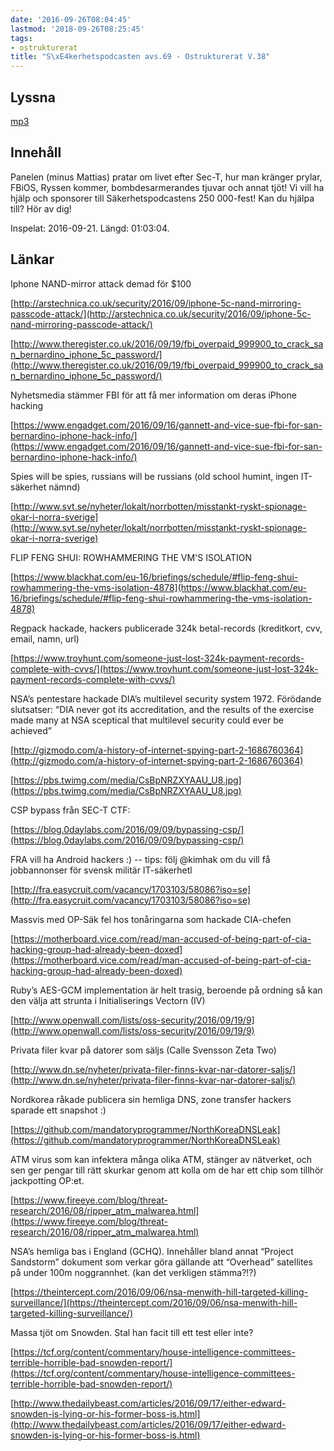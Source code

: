 ```yaml
---
date: '2016-09-26T08:04:45'
lastmod: '2018-09-26T08:25:45'
tags:
- ostrukturerat
title: "S\xE4kerhetspodcasten avs.69 - Ostrukturerat V.38"
---
```

## Lyssna

[mp3](http://traffic.libsyn.com/sakerhetspodcasten/Ostrukturerat_v38.mp3)

## Innehåll

Panelen (minus Mattias) pratar om livet efter Sec-T, hur man kränger prylar, FBiOS,
Ryssen kommer, bombdesarmerandes tjuvar och annat tjöt! Vi vill ha hjälp och sponsorer
till Säkerhetspodcastens 250 000-fest! Kan du hjälpa till? Hör av dig!

Inspelat: 2016-09-21. Längd: 01:03:04.

## Länkar

Iphone NAND-mirror attack demad för $100

[http://arstechnica.co.uk/security/2016/09/iphone-5c-nand-mirroring-passcode-attack/](http://arstechnica.co.uk/security/2016/09/iphone-5c-nand-mirroring-passcode-attack/)

[http://www.theregister.co.uk/2016/09/19/fbi_overpaid_999900_to_crack_san_bernardino_iphone_5c_password/](http://www.theregister.co.uk/2016/09/19/fbi_overpaid_999900_to_crack_san_bernardino_iphone_5c_password/)

Nyhetsmedia stämmer FBI för att få mer information om deras iPhone hacking

[https://www.engadget.com/2016/09/16/gannett-and-vice-sue-fbi-for-san-bernardino-iphone-hack-info/](https://www.engadget.com/2016/09/16/gannett-and-vice-sue-fbi-for-san-bernardino-iphone-hack-info/)

Spies will be spies, russians will be russians (old school humint, ingen IT-säkerhet nämnd)

[http://www.svt.se/nyheter/lokalt/norrbotten/misstankt-ryskt-spionage-okar-i-norra-sverige](http://www.svt.se/nyheter/lokalt/norrbotten/misstankt-ryskt-spionage-okar-i-norra-sverige)

FLIP FENG SHUI: ROWHAMMERING THE VM\'S ISOLATION

[https://www.blackhat.com/eu-16/briefings/schedule/#flip-feng-shui-rowhammering-the-vms-isolation-4878](https://www.blackhat.com/eu-16/briefings/schedule/#flip-feng-shui-rowhammering-the-vms-isolation-4878)

Regpack hackade, hackers publicerade 324k betal-records (kreditkort, cvv, email, namn, url)

[https://www.troyhunt.com/someone-just-lost-324k-payment-records-complete-with-cvvs/](https://www.troyhunt.com/someone-just-lost-324k-payment-records-complete-with-cvvs/)

NSA’s pentestare hackade DIA’s multilevel security system 1972. Förödande slutsatser:
“DIA never got its accreditation, and the results of the exercise made many at NSA
sceptical that multilevel security could ever be achieved”

[http://gizmodo.com/a-history-of-internet-spying-part-2-1686760364](http://gizmodo.com/a-history-of-internet-spying-part-2-1686760364)

[https://pbs.twimg.com/media/CsBpNRZXYAAU_U8.jpg](https://pbs.twimg.com/media/CsBpNRZXYAAU_U8.jpg)



CSP bypass från SEC-T CTF:

[https://blog.0daylabs.com/2016/09/09/bypassing-csp/](https://blog.0daylabs.com/2016/09/09/bypassing-csp/)



FRA vill ha Android hackers :) -- tips: följ @kimhak om du vill få jobbannonser för
svensk militär IT-säkerhetl

[http://fra.easycruit.com/vacancy/1703103/58086?iso=se](http://fra.easycruit.com/vacancy/1703103/58086?iso=se)



Massvis med OP-Säk fel hos tonåringarna som hackade CIA-chefen

[https://motherboard.vice.com/read/man-accused-of-being-part-of-cia-hacking-group-had-already-been-doxed](https://motherboard.vice.com/read/man-accused-of-being-part-of-cia-hacking-group-had-already-been-doxed)



Ruby’s AES-GCM implementation är helt trasig, beroende på ordning så kan den välja
att strunta i Initialiserings Vectorn (IV)

[http://www.openwall.com/lists/oss-security/2016/09/19/9](http://www.openwall.com/lists/oss-security/2016/09/19/9)



Privata filer kvar på datorer som säljs (Calle Svensson Zeta Two)

[http://www.dn.se/nyheter/privata-filer-finns-kvar-nar-datorer-saljs/](http://www.dn.se/nyheter/privata-filer-finns-kvar-nar-datorer-saljs/)



Nordkorea råkade publicera sin hemliga DNS, zone transfer hackers sparade ett snapshot :)

[https://github.com/mandatoryprogrammer/NorthKoreaDNSLeak](https://github.com/mandatoryprogrammer/NorthKoreaDNSLeak)



ATM virus som kan infektera många olika ATM, stänger av nätverket, och sen ger pengar
till rätt skurkar genom att kolla om de har ett chip som tillhör jackpotting OP:et.

[https://www.fireeye.com/blog/threat-research/2016/08/ripper_atm_malwarea.html](https://www.fireeye.com/blog/threat-research/2016/08/ripper_atm_malwarea.html)



NSA’s hemliga bas i England (GCHQ). Innehåller bland annat “Project Sandstorm” dokument
som verkar göra gällande att “Overhead” satellites på under 100m noggrannhet. (kan
det verkligen stämma?!?)

[https://theintercept.com/2016/09/06/nsa-menwith-hill-targeted-killing-surveillance/](https://theintercept.com/2016/09/06/nsa-menwith-hill-targeted-killing-surveillance/)



Massa tjöt om Snowden. Stal han facit till ett test eller inte?

[https://tcf.org/content/commentary/house-intelligence-committees-terrible-horrible-bad-snowden-report/](https://tcf.org/content/commentary/house-intelligence-committees-terrible-horrible-bad-snowden-report/)

[http://www.thedailybeast.com/articles/2016/09/17/either-edward-snowden-is-lying-or-his-former-boss-is.html](http://www.thedailybeast.com/articles/2016/09/17/either-edward-snowden-is-lying-or-his-former-boss-is.html)

